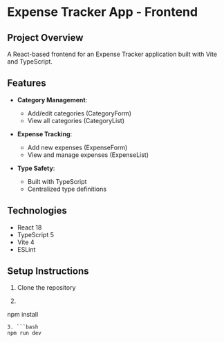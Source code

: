# Expense Tracker App - Frontend

## Project Overview
A React-based frontend for an Expense Tracker application built with Vite and TypeScript.


## Features
- **Category Management**:
  - Add/edit categories (CategoryForm)
  - View all categories (CategoryList)
  
- **Expense Tracking**:
  - Add new expenses (ExpenseForm)
  - View and manage expenses (ExpenseList)

- **Type Safety**:
  - Built with TypeScript
  - Centralized type definitions

## Technologies
- React 18
- TypeScript 5
- Vite 4
- ESLint

## Setup Instructions
1. Clone the repository
2. ```bash
npm install
```
3. ```bash
npm run dev
```
